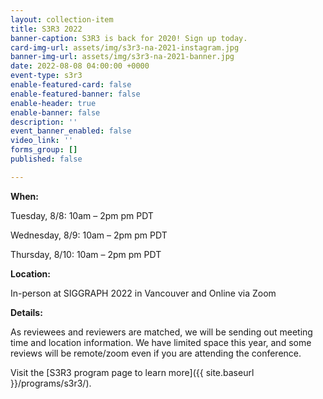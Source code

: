 ```yaml
---
layout: collection-item
title: S3R3 2022
banner-caption: S3R3 is back for 2020! Sign up today.
card-img-url: assets/img/s3r3-na-2021-instagram.jpg
banner-img-url: assets/img/s3r3-na-2021-banner.jpg
date: 2022-08-08 04:00:00 +0000
event-type: s3r3
enable-featured-card: false
enable-featured-banner: false
enable-header: true
enable-banner: false
description: ''
event_banner_enabled: false
video_link: ''
forms_group: []
published: false

---
```

**When:**

Tuesday, 8/8: 10am – 2pm pm PDT

Wednesday, 8/9: 10am – 2pm pm PDT

Thursday, 8/10: 10am – 2pm pm PDT

**Location:**

In-person at SIGGRAPH 2022 in Vancouver and Online via Zoom

**Details:**

As reviewees and reviewers are matched, we will be sending out meeting time and location information. We have limited space this year, and some reviews will be remote/zoom even if you are attending the conference.

Visit the [S3R3 program page to learn more]({{ site.baseurl }}/programs/s3r3/).